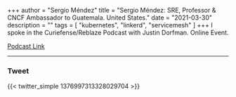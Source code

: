 +++
author = "Sergio Méndez"
title = "Sergio Méndez: SRE, Professor & CNCF Ambassador to Guatemala. United States."
date = "2021-03-30"
description = ""
tags = [
    "kubernetes",
    "linkerd",
    "servicemesh"
]
+++
I spoke in the Curiefense/Reblaze Podcast with Justin Dorfman. Online Event.

[Podcast Link](https://podcast.curiefense.io/4)
<!--more-->
---

### Tweet

{{< twitter_simple 1376997313328029704 >}}

<br>